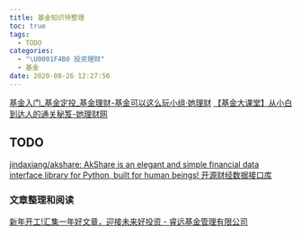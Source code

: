 ```yaml
---
title: 基金知识待整理
toc: true
tags:
  - TODO
categories:
  - "\U0001F4B0 投资理财"
  - 基金
date: 2020-08-26 12:27:56
---
```


[基金入门_基金定投_基金理财-基金可以这么玩小组·她理财](https://www.talicai.com/group/57?byby150326)
[【基金大课堂】从小白到达人的通关秘笈-她理财网](https://www.talicai.com/post/148331)

## TODO
[jindaxiang/akshare: AkShare is an elegant and simple financial data interface library for Python, built for human beings! 开源财经数据接口库](https://github.com/jindaxiang/akshare)
### 文章整理和阅读
[新年开工!汇集一年好文章，迎接未来好投资 - 睿远基金管理有限公司](http://www.foresightfund.com/contents/2020/1/3-246f25e99c0748baab9c709c60c914b7.html)

